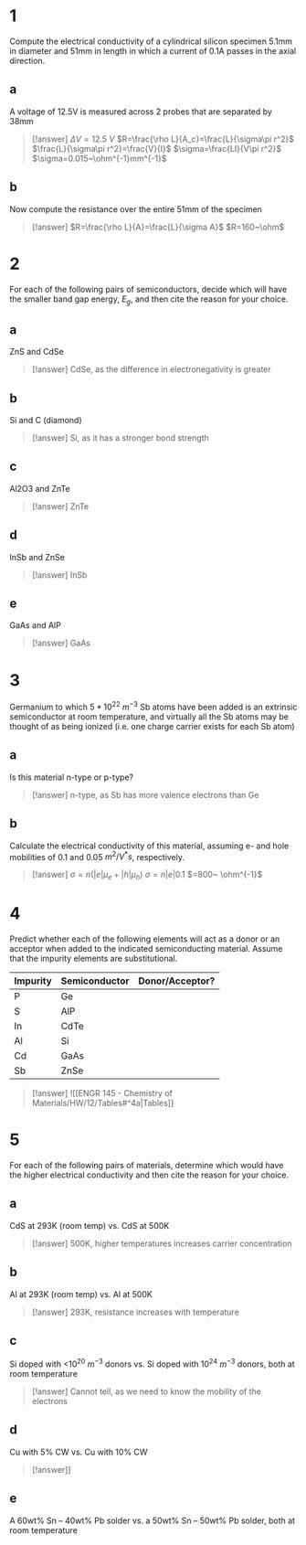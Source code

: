# 1

Compute the electrical conductivity of a cylindrical silicon specimen 5.1mm in diameter and 51mm in length in which a current of 0.1A passes in the axial direction.

## a

A voltage of 12.5V is measured across 2 probes that are separated by 38mm

> [!answer]
> $\Delta V=12.5~V$
> $R=\frac{\rho L}{A_c}=\frac{L}{\sigma\pi r^2}$
> $\frac{L}{\sigma\pi r^2}=\frac{V}{I}$
> $\sigma=\frac{LI}{V\pi r^2}$
> $\sigma=0.015~\ohm^{-1}mm^{-1}$

## b

Now compute the resistance over the entire 51mm of the specimen

> [!answer]
> $R=\frac{\rho L}{A}=\frac{L}{\sigma A}$
> $R=160~\ohm$

# 2

For each of the following pairs of semiconductors, decide which will have the smaller band gap energy, $E_g$, and then cite the reason for your choice.

## a

ZnS and CdSe

> [!answer]
> CdSe, as the difference in electronegativity is greater

## b

Si and C (diamond)

> [!answer]
> Si, as it has a stronger bond strength

## c

Al2O3 and ZnTe

> [!answer]
> ZnTe

## d

InSb and ZnSe

> [!answer]
> InSb

## e

GaAs and AlP

> [!answer]
> GaAs

# 3

Germanium to which $5*10^{22}~m^{-3}$ Sb atoms have been added is an extrinsic semiconductor at room temperature, and virtually all the Sb atoms may be thought of as being ionized (i.e. one charge carrier exists for each Sb atom)

## a

Is this material n-type or p-type?

> [!answer]
> n-type, as Sb has more valence electrons than Ge

## b

Calculate the electrical conductivity of this material, assuming e- and hole mobilities of 0.1 and 0.05 $m^2/V^*s$, respectively.

> [!answer]
> $\sigma=n(|e|\mu_e+|h|\mu_h)$
> $\sigma=n|e|0.1$
> $=800~ \ohm^{-1}$

# 4

Predict whether each of the following elements will act as a donor or an acceptor when added to the indicated semiconducting material. Assume that the impurity elements are substitutional.

| Impurity | Semiconductor | Donor/Acceptor? |
| -------- | ------------- | --------------- |
| P        | Ge            |                 |
| S        | AlP           |                 |
| In       | CdTe          |                 |
| Al       | Si            |                 |
| Cd       | GaAs          |                 |
| Sb       | ZnSe          |                 |

> [!answer]
> ![[ENGR 145 - Chemistry of Materials/HW/12/Tables#^4a|Tables]]

# 5

For each of the following pairs of materials, determine which would have the higher electrical conductivity and then cite the reason for your choice.

## a

CdS at 293K (room temp) vs. CdS at 500K  

> [!answer]
> 500K, higher temperatures increases carrier concentration

## b

Al at 293K (room temp) vs. Al at 500K  

> [!answer]
> 293K, resistance increases with temperature

## c

Si doped with <$10^{20}~ m^{-3}$ donors vs. Si doped with $10^{24}~ m^{-3}$ donors, both at room temperature

> [!answer]
> Cannot tell, as we need to know the mobility of the electrons

## d

Cu with 5% CW vs. Cu with 10% CW  

> [!answer]]

## e

A 60wt% Sn – 40wt% Pb solder vs. a 50wt% Sn – 50wt% Pb solder, both at room temperature
